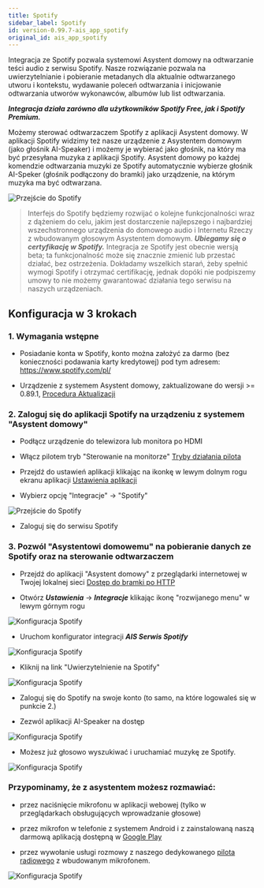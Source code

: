 ```yaml
---
title: Spotify
sidebar_label: Spotify
id: version-0.99.7-ais_app_spotify
original_id: ais_app_spotify
---
```


Integracja ze Spotify pozwala systemowi Asystent domowy na odtwarzanie teści audio z serwisu Spotify. Nasze rozwiązanie pozwala na uwierzytelnianie i pobieranie metadanych dla aktualnie odtwarzanego utworu i kontekstu, wydawanie poleceń odtwarzania i inicjowanie odtwarzania utworów wykonawców, albumów lub list odtwarzania.

***Integracja działa zarówno dla użytkowników Spotify Free, jak i Spotify Premium.***

Możemy sterować odtwarzaczem Spotify z aplikacji Asystent domowy. W aplikacji Spotify widzimy też nasze urządzenie z Asystentem domowym (jako głośnik AI-Speaker) i możemy je wybierać jako głośnik, na który ma być przesyłana muzyka z aplikacji Spotify. Asystent domowy po każdej komendzie odtwarzania muzyki ze Spotify automatycznie wybierze głośnik AI-Speker (głośnik podłączony do bramki) jako urządzenie, na którym muzyka ma być odtwarzana.

![Przejście do Spotify](/AIS-docs/img/en/frontend/spotify_2_way.png)


> Interfejs do Spotify będziemy rozwijać o kolejne funkcjonalności wraz z dążeniem do celu, jakim jest dostarczenie najlepszego i najbardziej wszechstronnego urządzenia do domowego audio i Internetu Rzeczy z wbudowanym głosowym Asystentem domowym.
***Ubiegamy się o certyfikację w Spotify.*** Integracja ze Spotify jest obecnie wersją beta; ta funkcjonalność może się znacznie zmienić lub przestać działać, bez ostrzeżenia. Dokładamy wszelkich starań, żeby spełnić wymogi Spotify i otrzymać certifikację, jednak dopóki nie podpiszemy umowy to nie możemy gwarantować działania tego serwisu na naszych urządzeniach.

## Konfiguracja w 3 krokach

### 1. Wymagania wstępne

* Posiadanie konta w Spotify, konto można założyć za darmo (bez konieczności podawania karty kredytowej) pod tym adresem: https://www.spotify.com/pl/

* Urządzenie z systemem Asystent domowy, zaktualizowane do wersji >= 0.89.1, [Procedura Aktualizacji](/AIS-docs/docs/en/ais_bramka_update_index.html)


### 2. Zaloguj się do aplikacji Spotify na urządzeniu z systemem "Asystent domowy"

* Podłącz urządzenie do telewizora lub monitora po HDMI

* Włącz pilotem tryb "Sterowanie na monitorze" [Tryby działania pilota](/AIS-docs/docs/en/ais_remote_modes.html)

* Przejdź do ustawień aplikacji klikając na ikonkę w lewym dolnym rogu ekranu aplikacji [Ustawienia aplikacji](/AIS-docs/docs/en/ais_bramka_settings.html#ustawienia-aplikacji-asystent-domowy)

* Wybierz opcję "Integracje" -> "Spotify"

![Przejście do Spotify](/AIS-docs/img/en/bramka/spotify_settings.png)

* Zaloguj się do serwisu Spotify


### 3. Pozwól "Asystentowi domowemu" na pobieranie danych ze Spotify oraz na sterowanie odtwarzaczem

* Przejdź do aplikacji "Asystent domowy" z przeglądarki internetowej w Twojej lokalnej sieci [Dostęp do bramki po HTTP](/AIS-docs/docs/en/ais_bramka_remote_http)

* Otwórz ***Ustawienia*** -> ***Integracje*** klikając ikonę "rozwijanego menu" w lewym górnym rogu


![Konfiguracja Spotify](/AIS-docs/img/en/frontend/configure_spotify_s1.png)


* Uruchom konfigurator integracji ***AIS Serwis Spotify***

![Konfiguracja Spotify](/AIS-docs/img/en/frontend/configure_spotify_s2.png)


* Kliknij na link "Uwierzytelnienie na Spotify"

![Konfiguracja Spotify](/AIS-docs/img/en/frontend/configure_spotify_s2.1.png)


* Zaloguj się do Spotify na swoje konto (to samo, na które logowaleś się w punkcie 2.)


* Zezwól aplikacji AI-Speaker na dostęp

![Konfiguracja Spotify](/AIS-docs/img/en/frontend/configure_spotify_s3.png)


* Możesz już głosowo wyszukiwać i uruchamiać muzykę ze Spotify.

![Konfiguracja Spotify](/AIS-docs/img/en/frontend/configure_spotify_s7.png)


### Przypominamy, że z asystentem możesz rozmawiać:
- przez naciśnięcie mikrofonu w aplikacji webowej (tylko w przeglądarkach obsługujących wprowadzanie głosowe)
- przez mikrofon w telefonie z systemem Android i z zainstalowaną naszą darmową aplikacją dostępną w [Google Play](https://play.google.com/store/apps/details?id=pl.sviete.dom)

- przez wywołanie usługi rozmowy z naszego dedykowanego [pilota radiowego](ais_remote_index) z wbudowanym mikrofonem.


![Konfiguracja Spotify](/AIS-docs/img/en/frontend/configure_spotify_s6.png)
